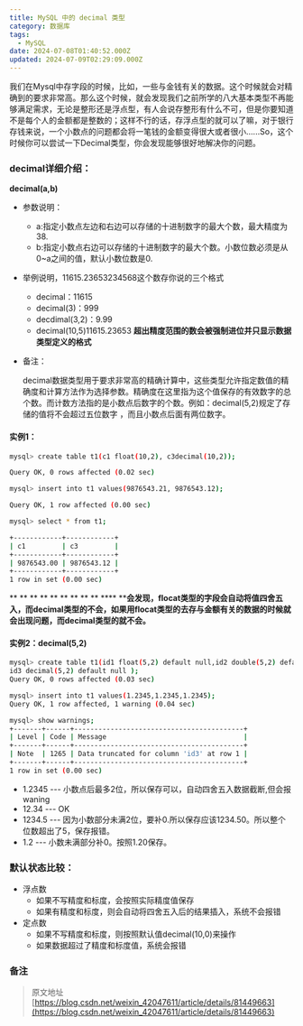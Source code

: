 ```yaml
---
title: MySQL 中的 decimal 类型
category: 数据库
tags:
  - MySQL
date: 2024-07-08T01:40:52.000Z
updated: 2024-07-09T02:29:09.000Z
---
```

我们在Mysql中存字段的时候，比如，一些与金钱有关的数据。这个时候就会对精确到的要求非常高。那么这个时候，就会发现我们之前所学的八大基本类型不再能够满足需求，无论是整形还是浮点型，有人会说存整形有什么不可，但是你要知道不是每个人的金额都是整数的；这样不行的话，存浮点型的就可以了嘛，对于银行存钱来说，一个小数点的问题都会将一笔钱的金额变得很大或者很小......So，这个时候你可以尝试一下Decimal类型，你会发现能够很好地解决你的问题。

### decimal详细介绍：

**decimal(a,b)**

- 参数说明：

  - a:指定小数点左边和右边可以存储的十进制数字的最大个数，最大精度为38.
  - b:指定小数点右边可以存储的十进制数字的最大个数。小数位数必须是从0~a之间的值，默认小数位数是0.
- 举例说明，11615.23653234568这个数存你说的三个格式

  - decimal：11615
  - decimal(3)：999
  - decdimal(3,2)：9.99
  - decimal(10,5)11615.23653
    **超出精度范围的数会被强制进位并只显示数据类型定义的格式**
- 备注：

  decimal数据类型用于要求非常高的精确计算中，这些类型允许指定数值的精确度和计算方法作为选择参数。精确度在这里指为这个值保存的有效数字的总个数。而计数方法指的是小数点后数字的个数。例如：decimal(5,2)规定了存储的值将不会超过五位数字 ，而且小数点后面有两位数字。

#### 实例1：

```bash
mysql> create table t1(c1 float(10,2), c3decimal(10,2));

Query OK, 0 rows affected (0.02 sec)

mysql> insert into t1 values(9876543.21, 9876543.12);

Query OK, 1 row affected (0.00 sec)

mysql> select * from t1;

+------------+------------+
| c1         | c3         |
+------------+------------+
| 9876543.00 | 9876543.12 |
+------------+------------+
1 row in set (0.00 sec)
```

** **​ ** **​ ** **​ ** **​ ** **​ ** **​****​****​**会发现，flocat类型的字段会自动将值四舍五入，而decimal类型的不会，如果用flocat类型的去存与金额有关的数据的时候就会出现问题，而decimal类型的就不会。**

#### 实例2：decimal(5,2)

```bash
mysql> create table t1(id1 float(5,2) default null,id2 double(5,2) default null,
id3 decimal(5,2) default null );
Query OK, 0 rows affected (0.03 sec)

mysql> insert into t1 values(1.2345,1.2345,1.2345);
Query OK, 1 row affected, 1 warning (0.04 sec)

mysql> show warnings;
+-------+------+------------------------------------------+
| Level | Code | Message                                  |
+-------+------+------------------------------------------+
| Note  | 1265 | Data truncated for column 'id3' at row 1 |
+-------+------+------------------------------------------+
1 row in set (0.00 sec)
```

- 1.2345 --- 小数点后最多2位，所以保存可以，自动四舍五入数据截断,但会报waning
- 12.34 --- OK
- 1234.5 --- 因为小数部分未满2位，要补0.所以保存应该1234.50。所以整个位数超出了5，保存报错。
- 1.2 --- 小数未满部分补0。按照1.20保存。

### 默认状态比较：

- 浮点数
  - 如果不写精度和标度，会按照实际精度值保存
  - 如果有精度和标度，则会自动将四舍五入后的结果插入，系统不会报错
- 定点数
  - 如果不写精度和标度，则按照默认值decimal(10,0)来操作
  - 如果数据超过了精度和标度值，系统会报错

### 备注

> 原文地址 [https://blog.csdn.net/weixin_42047611/article/details/81449663](https://blog.csdn.net/weixin_42047611/article/details/81449663)
